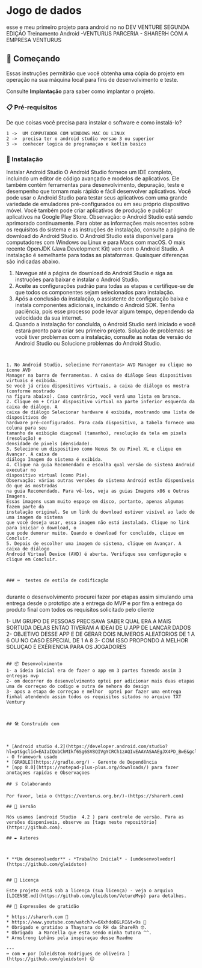 # Jogo de dados 

esse e meu primeiro projeto para android no no DEV VENTURE SEGUNDA EDIÇÃO
Treinamento Android -VENTURUS
PARCERIA - SHARERH COM A EMPRESA VENTURUS

 
## 🚀 Começando

Essas instruções permitirão que você obtenha uma cópia do projeto em operação na sua máquina local para fins de desenvolvimento e teste.

Consulte **Implantação** para saber como implantar o projeto.

### 📋 Pré-requisitos

De que coisas você precisa para instalar o software e como instalá-lo?

```
1 ->  UM COMPUTADOR COM WINDOWS MAC OU LINUX 
2 ->  precisa ter o android studio versao 3 ou superior 
3 ->  conhecer logica de programaçao e kotlin basico 
```

### 🔧 Instalação

Instalar Android Studio
O Android Studio fornece um IDE completo, incluindo um editor de código avançado e modelos
de aplicativos. Ele também contém ferramentas para desenvolvimento, depuração, teste e
desempenho que tornam mais rápido e fácil desenvolver aplicativos. Você pode usar o Android
Studio para testar seus aplicativos com uma grande variedade de emuladores pré-configurados
ou em seu próprio dispositivo móvel. Você também pode criar aplicativos de produção e publicar
aplicativos na Google Play Store.
Observação: o Android Studio está sendo aprimorado continuamente. Para obter as informações
mais recentes sobre os requisitos do sistema e as instruções de instalação, consulte a página
de download do Android Studio.
O Android Studio está disponível para computadores com Windows ou Linux e para Macs com
macOS. O mais recente OpenJDK (Java Development Kit) vem com o Android Studio.
A instalação é semelhante para todas as plataformas. Quaisquer diferenças são indicadas
abaixo.
1. Navegue até a página de download do Android Studio e siga as instruções para baixar e
instalar o Android Studio.
2. Aceite as configurações padrão para todas as etapas e certifique-se de que todos os
componentes sejam selecionados para instalação.
3. Após a conclusão da instalação, o assistente de configuração baixa e instala
componentes adicionais, incluindo o Android SDK. Tenha paciência, pois esse processo
pode levar algum tempo, dependendo da velocidade da sua internet.
4. Quando a instalação for concluída, o Android Studio será iniciado e você estará pronto
para criar seu primeiro projeto.
Solução de problemas: se você tiver problemas com a instalação, consulte as notas de
versão do Android Studio ou Solucione problemas do Android Studio.
```


1. No Android Studio, selecione Ferramentas> AVD Manager ou clique no ícone AVD
Manager na barra de ferramentas. A caixa de diálogo Seus dispositivos virtuais é exibida.
Se você já criou dispositivos virtuais, a caixa de diálogo os mostra (conforme mostrado
na figura abaixo). Caso contrário, você verá uma lista em branco.
2. Clique em + Criar dispositivo virtual na parte inferior esquerda da caixa de diálogo. A
caixa de diálogo Selecionar hardware é exibida, mostrando uma lista de dispositivos de
hardware pré-configurados. Para cada dispositivo, a tabela fornece uma coluna para seu
tamanho de exibição diagonal (tamanho), resolução da tela em pixels (resolução) e
densidade de pixels (densidade).
3. Selecione um dispositivo como Nexus 5x ou Pixel XL e clique em Avançar. A caixa de
diálogo Imagem do sistema é exibida.
4. Clique na guia Recomendado e escolha qual versão do sistema Android executar no
dispositivo virtual (como Pie).
Observação: várias outras versões do sistema Android estão disponíveis do que as mostradas
na guia Recomendado. Para vê-los, veja as guias Imagens x86 e Outras Imagens.
Essas imagens usam muito espaço em disco, portanto, apenas algumas fazem parte da
instalação original. Se um link de download estiver visível ao lado de uma imagem do sistema
que você deseja usar, essa imagem não está instalada. Clique no link para iniciar o download, o
que pode demorar muito. Quando o download for concluído, clique em Concluir.
5. Depois de escolher uma imagem do sistema, clique em Avançar. A caixa de diálogo
Android Virtual Device (AVD) é aberta. Verifique sua configuração e clique em Concluir.



### ⌨️  testes de estilo de codificação


```
durante o desenvolvimento procurei fazer por etapas assim simulando uma entrega desde o prototipo ate a entrega do MVP e por 
fim a entrega do produto final com todos os requisitos solicitado pelo cliente 

1- UM GRUPO DE PESSOAS PRECISAVA SABER QUAL ERA A MAIS SORTUDA DELAS ENTAO TIVERAM A IDEAI DE U APP DE LANCAR DADOS 
2- OBJETIVO DESSE APP E DE GERAR DOIS NUMEROS ALEATORIOS DE 1 A 6  OU NO CASO ESPECIAL DE 1 A 8 
3- COM ISSO PROPONDO A MELHOR SOLUÇAO E EXÉRIENCIA PARA OS JOGADORES 

```

## 📦 Desenvolvimento
1- a ideia inicial era de fazer o app em 3 partes fazendo assim 3 entregas mvp 
2- om decorrer do desenvolvimento optei por adicionar mais duas etapas uma de correçao do codigo e outra de mehora do design
3- apos a etapa de correçao e melhor  optei por fazer uma entrega finhal atendendo assim todos os requisitos sitados no arquivo TXT Ventury



## 🛠️ Construído com



* [Android studio 4.2](https://developer.android.com/studio?hl=pt&gclid=EAIaIQobChMIkf6Sg6SV8QIVgYCRCh1zAQIvEAAYASAAEgJX4PD_BwE&gclsrc=aw.ds) - O framework usado 
* [GRADLE](https://gradle.org/) - Gerente de Dependência
* [npp 8.0](https://notepad-plus-plus.org/downloads/) para fazer anotaçoes rapidas e Observaçoes 

## 🖇️ Colaborando

Por favor, leia o (https://venturus.org.br/)-(https://sharerh.com)

## 📌 Versão

Nós usamos [android Studio  4.2 ) para controle de versão. Para as versões disponíveis, observe as [tags neste repositório](https://github.com). 

## ✒️ Autores



* **Um desenvolvedor** - *Trabalho Inicial* - [umdesenvolvedor](https://github.com/gleidston)


## 📄 Licença

Este projeto está sob a licença (sua licença) - veja o arquivo [LICENSE.md](https://github.com/gleidston/VetureMvp) para detalhes.

## 🎁 Expressões de gratidão

* https://sharerh.com 📢
* https://www.youtube.com/watch?v=6XxhdoBGLRI&t=9s 🍺 
* Obrigado e gratidao a Thaynara do RH da ShareRh 🤓.
* Obrigado  a Marcella que esta sendo minha tutora ^^.
* Armstrong Lohãns pela inspiraçao desse Readme

---
⌨️ com ❤️ por [Gleidston Rodrigues de oliveira ](https://github.com/gleidston) 😊
